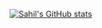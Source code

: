 [![Sahil's GitHub stats](https://github-readme-stats.vercel.app/api?username=SahilSayani)](https://github.com/anuraghazra/github-readme-stats)
